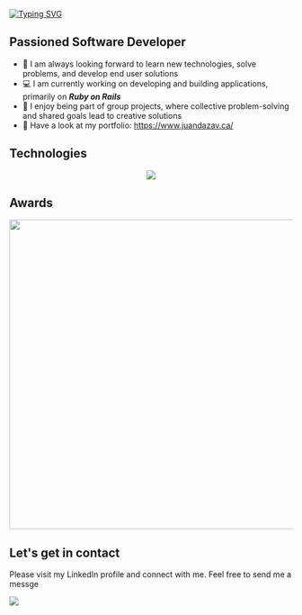 [![Typing SVG](https://readme-typing-svg.herokuapp.com?font=Fira+Code&weight=800&size=23&duration=7000&pause=1000&color=FFFFFF&background=212121&width=435&lines=%F0%9F%99%8B+Hello+world!+I+am+Juan+David)](https://git.io/typing-svg)

## Passioned Software Developer
- 🧠 I am always looking forward to learn new technologies, solve problems, and develop end user solutions
- 💻 I am currently working on developing and building applications, primarily on ***Ruby on Rails***
- 🙌 I enjoy being part of group projects, where collective problem-solving and shared goals lead to creative solutions
- 👀 Have a look at my portfolio: https://www.juandazav.ca/

## Technologies
<p align="center">
  <a href="https://skillicons.dev">
    <img src="https://skillicons.dev/icons?i=ruby,rails,js,react,nodejs,express,three.js,postgres,mysql,html,css,tailwind,sass,heroku,ubuntu,git,vscode,postman&perline=9" />
  </a>
</p>

## Awards
<p align="center">
  <img src="https://github.com/user-attachments/assets/9b3abdca-735e-4c9b-a68f-22652ad2a0d4" width="550"/>
</p>

## Let's get in contact
Please visit my LinkedIn profile and connect with me. Feel free to send me a messge
<br/>

<a href="https://www.linkedin.com/in/juan-david-dv/">
 <img src="https://skillicons.dev/icons?i=linkedin,&perline=1" />
</a>
